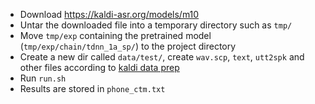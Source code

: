 - Download https://kaldi-asr.org/models/m10
- Untar the downloaded file into a temporary directory such as `tmp/`
- Move `tmp/exp` containing the pretrained model (`tmp/exp/chain/tdnn_1a_sp/`) to the project directory
- Create a new dir called `data/test/`, create `wav.scp`, `text`, `utt2spk` and other files according to [kaldi data prep](https://kaldi-asr.org/doc/data_prep.html)
- Run `run.sh`
- Results are stored in `phone_ctm.txt`
